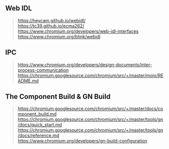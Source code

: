 ## Web IDL

> https://heycam.github.io/webidl/  
> https://tc39.github.io/ecma262/  
> https://www.chromium.org/developers/web-idl-interfaces  
> https://www.chromium.org/blink/webidl  

## IPC

> https://www.chromium.org/developers/design-documents/inter-process-communication  
> https://chromium.googlesource.com/chromium/src/+/master/mojo/README.md  

## The Component Build & GN Build  

> https://chromium.googlesource.com/chromium/src/+/master/docs/component_build.md  
> https://chromium.googlesource.com/chromium/src/+/master/tools/gn/docs/quick_start.md  
> https://chromium.googlesource.com/chromium/src/+/master/tools/gn/docs/reference.md  
> https://www.chromium.org/developers/gn-build-configuration  
